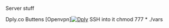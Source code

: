 Server stuff



Dply.co Buttens
[Openvpn][![Dply](https://dply.co/b.svg)](https://dply.co/b/t93mUjd1) 
 SSH into it chmod 777 * 
 ./vars 
 
